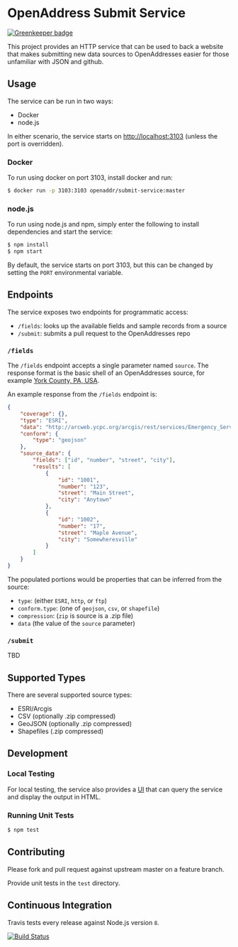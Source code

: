 # OpenAddress Submit Service

[![Greenkeeper badge](https://badges.greenkeeper.io/openaddresses/submit-service.svg)](https://greenkeeper.io/)

This project provides an HTTP service that can be used to back a website that makes submitting new data sources to OpenAddresses easier for those unfamiliar with JSON and github.


## Usage

The service can be run in two ways:

- Docker
- node.js

In either scenario, the service starts on [http://localhost:3103](http://localhost:3103) (unless the port is overridden).

### Docker

To run using docker on port 3103, install docker and run:

```bash
$ docker run -p 3103:3103 openaddr/submit-service:master
```

### node.js

To run using node.js and npm, simply enter the following to install dependencies and start the service:

```bash
$ npm install
$ npm start
```

By default, the service starts on port 3103, but this can be changed by setting the `PORT` environmental variable.

## Endpoints

The service exposes two endpoints for programmatic access:

- `/fields`: looks up the available fields and sample records from a source
- `/submit`: submits a pull request to the OpenAddresses repo

### `/fields`

The `/fields` endpoint accepts a single parameter named `source`.  The response format is the basic shell of an OpenAddresses source, for example [York County, PA, USA](http://arcweb.ycpc.org/arcgis/rest/services/Emergency_Services/Address_Pts/MapServer/0).  

An example response from the `/fields` endpoint is:

```json
{
	"coverage": {},
	"type": "ESRI",
	"data": "http://arcweb.ycpc.org/arcgis/rest/services/Emergency_Services/Address_Pts/MapServer/0",
	"conform": {
		"type": "geojson"
	},
	"source_data": {
		"fields": ["id", "number", "street", "city"],
		"results": [
			{
				"id": "1001",
				"number": "123",
				"street": "Main Street",
				"city": "Anytown"
			},
			{
				"id": "1002",
				"number": "17",
				"street": "Maple Avenue",
				"city": "Somewheresville"
			}
		]
	}
}
```

The populated portions would be properties that can be inferred from the source:

- `type`: (either `ESRI`, `http`, or `ftp`)
- `conform.type`: (one of `geojson`, `csv`, or `shapefile`)
- `compression`: (`zip` is source is a .zip file)
- `data` (the value of the `source` parameter)

### `/submit`

TBD

## Supported Types

There are several supported source types:

- ESRI/Arcgis
- CSV (optionally .zip compressed)
- GeoJSON (optionally .zip compressed)
- Shapefiles (.zip compressed)

## Development

### Local Testing

For local testing, the service also provides a [UI](http://localhost:3103/) that can query the service and display the output in HTML.

### Running Unit Tests

```bash
$ npm test
```

## Contributing

Please fork and pull request against upstream master on a feature branch.

Provide unit tests in the `test` directory.

## Continuous Integration

Travis tests every release against Node.js version `8`.

[![Build Status](https://travis-ci.org/openaddresses/submit-service.png?branch=master)](https://travis-ci.org/openaddresses/submit-service)
